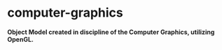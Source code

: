 # computer-graphics

**Object Model created in discipline of the Computer Graphics, utilizing OpenGL.**
